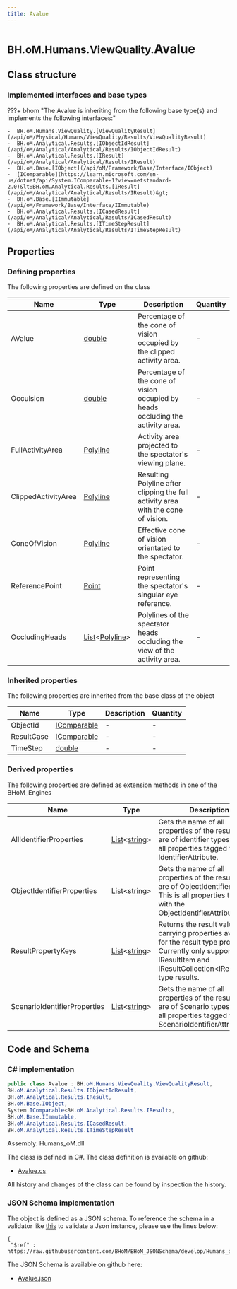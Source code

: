 ```yaml
---
title: Avalue
---
```


# <small>BH.oM.Humans.ViewQuality.</small>**Avalue**



## Class structure

### Implemented interfaces and base types

???+ bhom "The Avalue is inheriting from the following base type(s) and implements the following interfaces:"

    -  BH.oM.Humans.ViewQuality.[ViewQualityResult](/api/oM/Physical/Humans/ViewQuality/Results/ViewQualityResult)
    -  BH.oM.Analytical.Results.[IObjectIdResult](/api/oM/Analytical/Analytical/Results/IObjectIdResult)
    -  BH.oM.Analytical.Results.[IResult](/api/oM/Analytical/Analytical/Results/IResult)
    -  BH.oM.Base.[IObject](/api/oM/Framework/Base/Interface/IObject)
    -  [IComparable](https://learn.microsoft.com/en-us/dotnet/api/System.IComparable-1?view=netstandard-2.0)&lt;BH.oM.Analytical.Results.[IResult](/api/oM/Analytical/Analytical/Results/IResult)&gt;
    -  BH.oM.Base.[IImmutable](/api/oM/Framework/Base/Interface/IImmutable)
    -  BH.oM.Analytical.Results.[ICasedResult](/api/oM/Analytical/Analytical/Results/ICasedResult)
    -  BH.oM.Analytical.Results.[ITimeStepResult](/api/oM/Analytical/Analytical/Results/ITimeStepResult)


## Properties



### Defining properties

The following properties are defined on the class

| Name             | Type             | Description      | Quantity         |
|------------------|------------------|------------------|------------------|
| AValue | [double](https://learn.microsoft.com/en-us/dotnet/api/System.Double?view=netstandard-2.0) | Percentage of the cone of vision occupied by the clipped activity area. | - |
| Occulsion | [double](https://learn.microsoft.com/en-us/dotnet/api/System.Double?view=netstandard-2.0) | Percentage of the cone of vision occupied by heads occluding the activity area. | - |
| FullActivityArea | [Polyline](/api/oM/Dimensional/Geometry/Curve/Polyline) | Activity area projected to the spectator's viewing plane. | - |
| ClippedActivityArea | [Polyline](/api/oM/Dimensional/Geometry/Curve/Polyline) | Resulting Polyline after clipping the full activity area with the cone of vision. | - |
| ConeOfVision | [Polyline](/api/oM/Dimensional/Geometry/Curve/Polyline) | Effective cone of vision orientated to the spectator. | - |
| ReferencePoint | [Point](/api/oM/Dimensional/Geometry/Vector/Point) | Point representing the spectator's singular eye reference. | - |
| OccludingHeads | [List](https://learn.microsoft.com/en-us/dotnet/api/System.Collections.Generic.List-1?view=netstandard-2.0)&lt;[Polyline](/api/oM/Dimensional/Geometry/Curve/Polyline)&gt; | Polylines of the spectator heads occluding the view of the activity area. | - |


### Inherited properties
The following properties are inherited from the base class of the object

| Name             | Type             | Description      | Quantity         |
|------------------|------------------|------------------|------------------|
| ObjectId | [IComparable](https://learn.microsoft.com/en-us/dotnet/api/System.IComparable?view=netstandard-2.0) | - | - |
| ResultCase | [IComparable](https://learn.microsoft.com/en-us/dotnet/api/System.IComparable?view=netstandard-2.0) | - | - |
| TimeStep | [double](https://learn.microsoft.com/en-us/dotnet/api/System.Double?view=netstandard-2.0) | - | - |


### Derived properties

The following properties are defined as extension methods in one of the BHoM_Engines

| Name             | Type             | Description      | Quantity         | Engine           |
|------------------|------------------|------------------|------------------|------------------|
| AllIdentifierProperties | [List](https://learn.microsoft.com/en-us/dotnet/api/System.Collections.Generic.List-1?view=netstandard-2.0)&lt;[string](https://learn.microsoft.com/en-us/dotnet/api/System.String?view=netstandard-2.0)&gt; | Gets the name of all properties of the result that are of identifier types. This is all properties tagged with any IdentifierAttribute. | - | Results_Engine |
| ObjectIdentifierProperties | [List](https://learn.microsoft.com/en-us/dotnet/api/System.Collections.Generic.List-1?view=netstandard-2.0)&lt;[string](https://learn.microsoft.com/en-us/dotnet/api/System.String?view=netstandard-2.0)&gt; | Gets the name of all properties of the result that are of ObjectIdentifier types. This is all properties tagged with the ObjectIdentifierAttribute. | - | Results_Engine |
| ResultPropertyKeys | [List](https://learn.microsoft.com/en-us/dotnet/api/System.Collections.Generic.List-1?view=netstandard-2.0)&lt;[string](https://learn.microsoft.com/en-us/dotnet/api/System.String?view=netstandard-2.0)&gt; | Returns the result value carrying properties available for the result type provided. Currently only supported for IResultItem and IResultCollection&lt;IResultItem&gt; type results. | - | Results_Engine |
| ScenarioIdentifierProperties | [List](https://learn.microsoft.com/en-us/dotnet/api/System.Collections.Generic.List-1?view=netstandard-2.0)&lt;[string](https://learn.microsoft.com/en-us/dotnet/api/System.String?view=netstandard-2.0)&gt; | Gets the name of all properties of the result that are of Scenario types. This is all properties tagged with the ScenarioIdentifierAttribute. | - | Results_Engine |


## Code and Schema

### C# implementation

``` C# title="C#"
public class Avalue : BH.oM.Humans.ViewQuality.ViewQualityResult,
BH.oM.Analytical.Results.IObjectIdResult,
BH.oM.Analytical.Results.IResult,
BH.oM.Base.IObject,
System.IComparable<BH.oM.Analytical.Results.IResult>,
BH.oM.Base.IImmutable,
BH.oM.Analytical.Results.ICasedResult,
BH.oM.Analytical.Results.ITimeStepResult
```

Assembly: Humans_oM.dll

The class is defined in C#. The class definition is available on github:

- [Avalue.cs](https://github.com/BHoM/BHoM/blob/develop/Humans_oM/ViewQuality\Results\Avalue.cs)

All history and changes of the class can be found by inspection the history.
### JSON Schema implementation

The object is defined as a JSON schema. To reference the schema in a validator like [this](https://www.jsonschemavalidator.net/) to validate a Json instance, please use the lines below:

``` { .json .copy .select } title="JSON Schema"
{
 "$ref" : https://raw.githubusercontent.com/BHoM/BHoM_JSONSchema/develop/Humans_oM/ViewQuality/Avalue.json}
```

The JSON Schema is available on github here:

- [Avalue.json](https://github.com/BHoM/BHoM_JSONSchema/blob/develop/Humans_oM/ViewQuality/Avalue.json)
